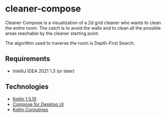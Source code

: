 # cleaner-compose
Cleaner Compose is a visualization of a 2d grid cleaner who wants to clean the entire room. 
The catch is to avoid the walls and to clean all the possible areas reachable by the cleaner starting point.

The algorithm used to traverse the room is Depth-First Search.

## Requirements

- IntelliJ IDEA 2021 1.3 (or later)

## Technologies

- [Kotlin 1.5.10](https://kotlinlang.org/)
- [Compose for Desktop UI](https://www.jetbrains.com/lp/compose/)
- [Kotlin Coroutines](https://developer.android.com/kotlin/coroutines)
